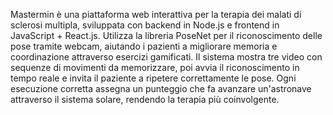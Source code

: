 Mastermin è una piattaforma web interattiva per la terapia dei malati di sclerosi multipla, sviluppata con backend in Node.js e frontend in JavaScript + React.js. Utilizza la libreria PoseNet per il riconoscimento delle pose tramite webcam, aiutando i pazienti a migliorare memoria e coordinazione attraverso esercizi gamificati. Il sistema mostra tre video con sequenze di movimenti da memorizzare, poi avvia il riconoscimento in tempo reale e invita il paziente a ripetere correttamente le pose. Ogni esecuzione corretta assegna un punteggio che fa avanzare un'astronave attraverso il sistema solare, rendendo la terapia più coinvolgente.
